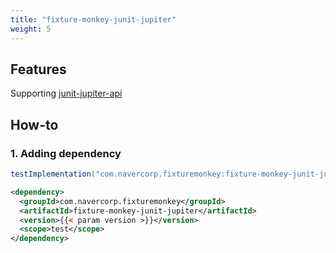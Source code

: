 ```yaml
---
title: "fixture-monkey-junit-jupiter"
weight: 5
---
```


## Features
Supporting [junit-jupiter-api](https://github.com/junit-team/junit5)


## How-to
### 1. Adding dependency
```groovy
testImplementation("com.navercorp.fixturemonkey:fixture-monkey-junit-jupiter:{{< param version >}}")
```

```xml
<dependency>
  <groupId>com.navercorp.fixturemonkey</groupId>
  <artifactId>fixture-monkey-junit-jupiter</artifactId>
  <version>{{< param version >}}</version>
  <scope>test</scope>
</dependency>
```
